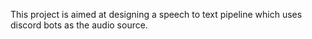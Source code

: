 This project is aimed at designing a speech to text pipeline which uses discord bots as the audio source.


